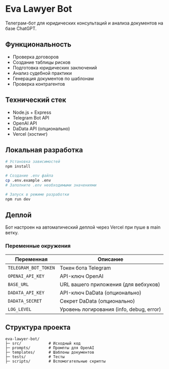 # Eva Lawyer Bot

Телеграм-бот для юридических консультаций и анализа документов на базе ChatGPT.

## Функциональность

- Проверка договоров
- Создание таблицы рисков
- Подготовка юридических заключений
- Анализ судебной практики
- Генерация документов по шаблонам
- Проверка контрагентов

## Технический стек

- Node.js + Express
- Telegram Bot API
- OpenAI API
- DaData API (опционально)
- Vercel (хостинг)

## Локальная разработка

```bash
# Установка зависимостей
npm install

# Создание .env файла
cp .env.example .env
# Заполните .env необходимыми значениями

# Запуск в режиме разработки
npm run dev
```

## Деплой

Бот настроен на автоматический деплой через Vercel при пуше в main ветку.

### Переменные окружения

| Переменная | Описание |
|------------|----------|
| `TELEGRAM_BOT_TOKEN` | Токен бота Telegram |
| `OPENAI_API_KEY` | API-ключ OpenAI |
| `BASE_URL` | URL вашего приложения (для вебхуков) |
| `DADATA_API_KEY` | API-ключ DaData (опционально) |
| `DADATA_SECRET` | Секрет DaData (опционально) |
| `LOG_LEVEL` | Уровень логирования (info, debug, error) |

## Структура проекта

```
eva-lawyer-bot/
├─ src/            # Исходный код
├─ prompts/        # Промпты для OpenAI
├─ templates/      # Шаблоны документов
├─ tests/          # Тесты
├─ scripts/        # Вспомогательные скрипты
```
